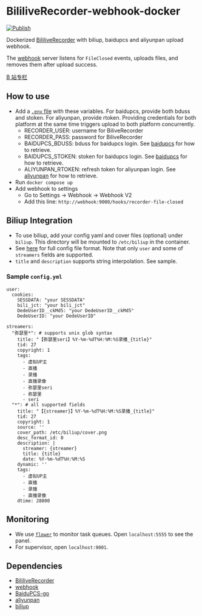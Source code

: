 # BililiveRecorder-webhook-docker

[![Publish](https://github.com/puzzlemoondev/BililiveRecorder-webhook-docker/actions/workflows/publish.yml/badge.svg)](https://github.com/puzzlemoondev/BililiveRecorder-webhook-docker/actions/workflows/publish.yml)

Dockerized [BililiveRecorder](https://github.com/BililiveRecorder/BililiveRecorder) with biliup, baidupcs and aliyunpan upload webhook.

The [webhook](https://github.com/adnanh/webhook) server listens for `FileClosed` events, uploads files, and removes them after upload success.

[B 站专栏](https://www.bilibili.com/read/cv21367565)

## How to use

- Add a [`.env` file](https://docs.docker.com/compose/environment-variables/#the-env-file) with these variables. For baidupcs, provide both bduss and stoken. For aliyunpan, provide rtoken. Providing credentials for both platform at the same time triggers upload to both platform concurrently.
  - RECORDER_USER: username for BiliveRecorder
  - RECORDER_PASS: password for BiliveRecorder
  - BAIDUPCS_BDUSS: bduss for baidupcs login. See [baidupcs](https://github.com/qjfoidnh/BaiduPCS-Go#%E7%99%BB%E5%BD%95%E7%99%BE%E5%BA%A6%E5%B8%90%E5%8F%B7) for how to retrieve.
  - BAIDUPCS_STOKEN: stoken for baidupcs login. See [baidupcs](https://github.com/qjfoidnh/BaiduPCS-Go#%E7%99%BB%E5%BD%95%E7%99%BE%E5%BA%A6%E5%B8%90%E5%8F%B7) for how to retrieve.
  - ALIYUNPAN_RTOKEN: refresh token for aliyunpan login. See [aliyunpan](https://github.com/tickstep/aliyunpan#%E5%A6%82%E4%BD%95%E8%8E%B7%E5%8F%96RefreshToken) for how to retrieve.
- Run `docker compose up`
- Add webhook to settings
  - Go to Settings -> Webhook -> Webhook V2
  - Add this line: `http://webhook:9000/hooks/recorder-file-closed`

## Biliup Integration

- To use biliup, add your config yaml and cover files (optional) under `biliup`. This directory will be mounted to `/etc/biliup` in the container.
- See [here](https://biliup.github.io/biliup/Guide.html#%E5%AE%8C%E6%95%B4%E9%85%8D%E7%BD%AE%E6%96%87%E4%BB%B6%E7%A4%BA%E4%BE%8B) for full config file format. Note that only `user` and some of `streamers` fields are supported.
- `title` and `description` supports string interpolation. See sample.

### Sample `config.yml`

```
user:
  cookies:
    SESSDATA: "your SESSDATA"
    bili_jct: "your bili_jct"
    DedeUserID__ckMd5: "your DedeUserID__ckMd5"
    DedeUserID: "your DedeUserID"

streamers:
  "弥瑟里*": # supports unix glob syntax
    title: "【弥瑟里seri】%Y-%m-%dT%H:%M:%S录播_{title}"
    tid: 27
    copyright: 1
    tags:
      - 虚拟UP主
      - 直播
      - 录播
      - 直播录像
      - 弥瑟里seri
      - 弥瑟里
      - seri
  "*": # all supported fields
    title: "【{streamer}】%Y-%m-%dT%H:%M:%S录播_{title}"
    tid: 27
    copyright: 1
    source: ''
    cover_path: /etc/biliup/cover.png
    desc_format_id: 0
    description: |
      streamer: {streamer}
      title: {title}
      date: %Y-%m-%dT%H:%M:%S
    dynamic: ''
    tags:
      - 虚拟UP主
      - 直播
      - 录播
      - 直播录像
    dtime: 28800
```

## Monitoring

- We use [`flower`](https://github.com/mher/flower) to monitor task queues. Open `localhost:5555` to see the panel.
- For supervisor, open `localhost:9001`.

## Dependencies

- [BililiveRecorder](https://github.com/BililiveRecorder/BililiveRecorder)
- [webhook](https://github.com/adnanh/webhook)
- [BaiduPCS-go](https://github.com/qjfoidnh/BaiduPCS-Go)
- [aliyunpan](https://github.com/tickstep/aliyunpan)
- [biliup](https://github.com/biliup/biliup)
